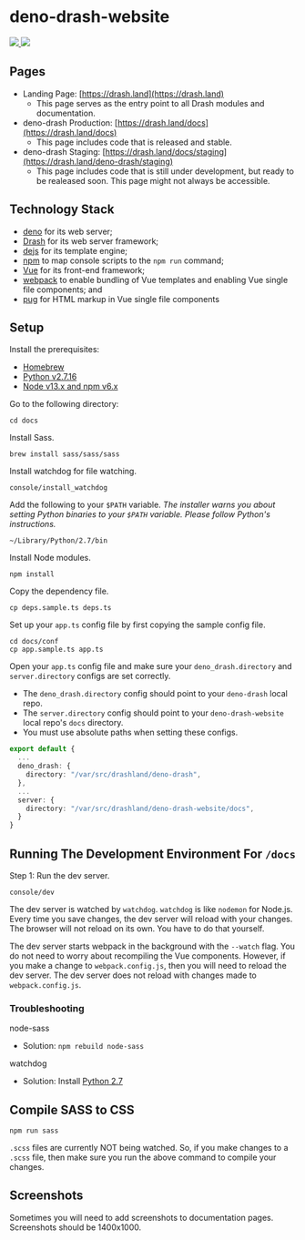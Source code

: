 # deno-drash-website

<a href="https://github.com/drashland/deno-drash/">
  <img src="https://img.shields.io/github/release/drashland/deno-drash.svg?color=bright_green&label=drash%20latest">
</a> 
<a href="https://github.com/drashland/deno-drash-docs/actions?query=workflow%3Aci">
  <img src="https://img.shields.io/github/workflow/status/drashland/deno-drash-docs/master?label=master">
</a>

## Pages

* Landing Page: [https://drash.land](https://drash.land)
    * This page serves as the entry point to all Drash modules and documentation.
* deno-drash Production: [https://drash.land/docs](https://drash.land/docs)
    * This page includes code that is released and stable.
* deno-drash Staging: [https://drash.land/docs/staging](https://drash.land/deno-drash/staging)
    * This page includes code that is still under development, but ready to be realeased soon. This page might not always be accessible.

## Technology Stack

* [deno](https://deno.land) for its web server;
* [Drash](https://drash.land) for its web server framework;
* [dejs](https://github.com/syumai/dejs) for its template engine;
* [npm](https://www.npmjs.com) to map console scripts to the `npm run` command;
* [Vue](https://vuejs.org) for its front-end framework;
* [webpack](https://webpack.js.org/) to enable bundling of Vue templates and enabling Vue single file components; and
* [pug](https://pugjs.org/api/getting-started.html) for HTML markup in Vue single file components

## Setup

Install the prerequisites:

* [Homebrew](https://brew.sh/)
* [Python v2.7.16](https://www.python.org/downloads/release/python-2716/)
* [Node v13.x and npm v6.x](https://nodejs.org/en/download/current/)

Go to the following directory:

```
cd docs
```

Install Sass.

```
brew install sass/sass/sass
```

Install watchdog for file watching.

```shell
console/install_watchdog
```

Add the following to your `$PATH` variable. _The installer warns you about setting Python binaries to your `$PATH` variable. Please follow Python's instructions._

```
~/Library/Python/2.7/bin 
```

Install Node modules.

```shell
npm install
```

Copy the dependency file.

```shell
cp deps.sample.ts deps.ts
```

Set up your `app.ts` config file by first copying the sample config file.

```shell
cd docs/conf
cp app.sample.ts app.ts
```

Open your `app.ts` config file and make sure your `deno_drash.directory` and `server.directory` configs are set correctly.

* The `deno_drash.directory` config should point to your `deno-drash` local repo.
* The `server.directory` config should point to your `deno-drash-website` local repo's `docs` directory.
* You must use absolute paths when setting these configs.

```typescript
export default {
  ...
  deno_drash: {
    directory: "/var/src/drashland/deno-drash",
  },
  ...
  server: {
    directory: "/var/src/drashland/deno-drash-website/docs",
  }
}
```

## Running The Development Environment For `/docs`

Step 1: Run the dev server.

```shell
console/dev
```

The dev server is watched by `watchdog`. `watchdog` is like `nodemon` for Node.js. Every time you save changes, the dev server will reload with your changes. The browser will not reload on its own. You have to do that yourself.

The dev server starts webpack in the background with the `--watch` flag. You do not need to worry about recompiling the Vue components. However, if you make a change to `webpack.config.js`, then you will need to reload the dev server. The dev server does not reload with changes made to `webpack.config.js`.

### Troubleshooting

node-sass

* Solution: `npm rebuild node-sass`

watchdog

* Solution: Install [Python 2.7](https://www.python.org/download/releases/2.7/)

## Compile SASS to CSS

```shell
npm run sass
```

`.scss` files are currently NOT being watched. So, if you make changes to a `.scss` file, then make sure you run the above command to compile your changes.

## Screenshots

Sometimes you will need to add screenshots to documentation pages. Screenshots should be 1400x1000.
